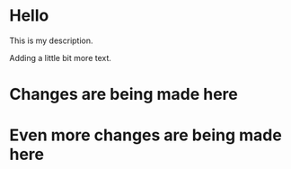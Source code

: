 # Hello

This is my description.

Adding a little bit more text.

# Changes are being made here
# Even more changes are being made here